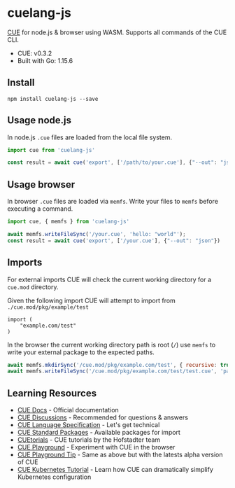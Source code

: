 # cuelang-js

[CUE](https://github.com/cuelang/cue) for node.js & browser using WASM. Supports all commands of the CUE CLI.

- CUE: v0.3.2
- Built with Go: 1.15.6

## Install

`npm install cuelang-js --save`

## Usage node.js

In node.js `.cue` files are loaded from the local file system.

```javascript
import cue from 'cuelang-js'

const result = await cue('export', ['/path/to/your.cue'], {"--out": "json"})
```

## Usage browser

In browser `.cue` files are loaded via `memfs`. Write your files to `memfs` before executing a command.

```javascript
import cue, { memfs } from 'cuelang-js'

await memfs.writeFileSync('/your.cue', 'hello: "world"');
const result = await cue('export', ['/your.cue'], {"--out": "json"})
```

## Imports

For external imports CUE will check the current working directory for a `cue.mod` directory.

Given the following import CUE will attempt to import from `./cue.mod/pkg/example/test`

```cue
import (
	"example.com/test"
)
```

In the browser the current working directory path is root (`/`) use `memfs` to write your external package to the expected paths.

```javascript
await memfs.mkdirSync('/cue.mod/pkg/example.com/test', { recursive: true })
await memfs.writeFileSync('/cue.mod/pkg/example.com/test/test.cue', 'package test\nmessage: "I was imported!"')
```

## Learning Resources

- [CUE Docs](https://cuelang.org/docs/) - Official documentation
- [CUE Discussions](https://github.com/cuelang/cue/discussions) - Recommended for questions & answers
- [CUE Language Specification](https://github.com/cuelang/cue/blob/master/doc/ref/spec.md) - Let's get technical
- [CUE Standard Packages](https://github.com/cuelang/cue/blob/master/doc/ref/spec.md) - Available packages for import
- [CUEtorials](https://cuetorials.com/) - CUE tutorials by the Hofstadter team
- [CUE Playground](https://cuelang.org/play/#cue@export@cue) - Experiment with CUE in the browser
- [CUE Playground Tip](https://tip.cuelang.org/play/#cue@export@cue) - Same as above but with the latests alpha version of CUE
- [CUE Kubernetes Tutorial](https://github.com/cuelang/cue/blob/v0.3.2/doc/tutorial/kubernetes/README.md) - Learn how CUE can dramatically simplify Kubernetes configuration

